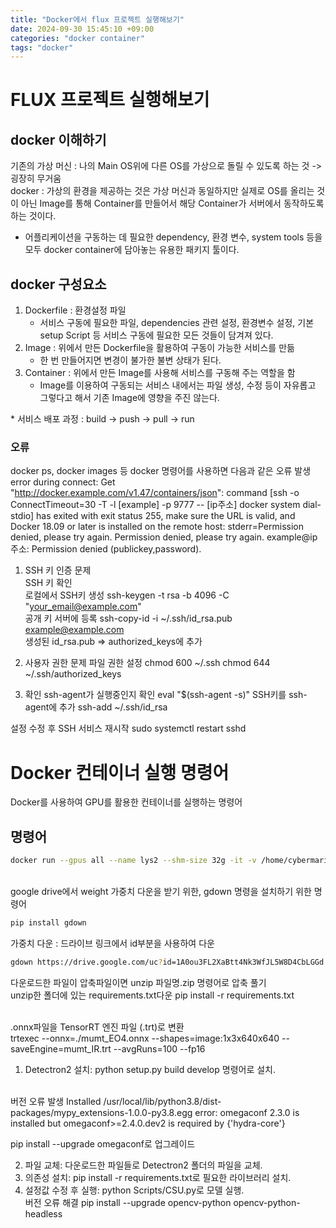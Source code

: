```yaml
---
title: "Docker에서 flux 프로젝트 실행해보기"
date: 2024-09-30 15:45:10 +09:00
categories: "docker container"
tags: "docker"
---
```


# FLUX 프로젝트 실행해보기

## docker 이해하기

기존의 가상 머신 : 나의 Main OS위에 다른 OS를 가상으로 돌릴 수 있도록 하는 것
-> 굉장히 무거움
<br>
docker : 가상의 환경을 제공하는 것은 가상 머신과 동일하지만 실제로 OS를 올리는 것이 아닌 Image를 통해 Container를 만들어서 해당 Container가 서버에서 동작하도록 하는 것이다.

- 어플리케이션을 구동하는 데 필요한 dependency, 환경 변수, system tools 등을 모두 docker container에 담아놓는 유용한 패키지 툴이다.

## docker 구성요소

1. Dockerfile : 환경설정 파일
   - 서비스 구동에 필요한 파일, dependencies 관련 설정, 환경변수 설정, 기본 setup Script 등 서비스 구동에 필요한 모든 것들이 담겨져 있다.
2. Image : 위에서 만든 Dockerfile을 활용하여 구동이 가능한 서비스를 만듦
   - 한 번 만들어지면 변경이 불가한 불변 상태가 된다.
3. Container : 위에서 만든 Image를 사용해 서비스를 구동해 주는 역할을 함
   - Image를 이용하여 구동되는 서비스 내에서는 파일 생성, 수정 등이 자유롭고 그렇다고 해서 기존 Image에 영향을 주진 않는다.

\* 서비스 배포 과정 : build -> push -> pull -> run

### 오류

docker ps, docker images 등 docker 명령어를 사용하면 다음과 같은 오류 발생
error during connect: Get "http://docker.example.com/v1.47/containers/json": command [ssh -o ConnectTimeout=30 -T -l [example] -p 9777 -- [ip주소] docker system dial-stdio] has exited with exit status 255, make sure the URL is valid, and Docker 18.09 or later is installed on the remote host: stderr=Permission denied, please try again.
Permission denied, please try again.
example@ip주소: Permission denied (publickey,password).
<br>

1. SSH 키 인증 문제 <br>
   SSH 키 확인
   <br>
   로컬에서 SSH키 생성
   ssh-keygen -t rsa -b 4096 -C "your_email@example.com"
   <br>
   공개 키 서버에 등록
   ssh-copy-id -i ~/.ssh/id_rsa.pub example@example.com
   <br>
   생성된 id_rsa.pub => authorized_keys에 추가

2. 사용자 권한 문제
   파일 권한 설정
   chmod 600 ~/.ssh
   chmod 644 ~/.ssh/authorized_keys

3. 확인
   ssh-agent가 실행중인지 확인
   eval "$(ssh-agent -s)"
   SSH키를 ssh-agent에 추가
   ssh-add ~/.ssh/id_rsa

설정 수정 후 SSH 서비스 재시작
sudo systemctl restart sshd

# Docker 컨테이너 실행 명령어

Docker를 사용하여 GPU를 활용한 컨테이너를 실행하는 명령어

## 명령어

```bash
docker run --gpus all --name lys2 --shm-size 32g -it -v /home/cybermarine/LYS_prac:/workspace nvcr.io/nvidia/pytorch:23.01-py3
```

<br>
google drive에서 weight 가중치 다운을 받기 위한, 
gdown 명령을 설치하기 위한 명령어
<br>

```bash
pip install gdown
```

가중치 다운 : 드라이브 링크에서 id부분을 사용하여 다운
<br>

```bash
gdown https://drive.google.com/uc?id=1A0ou3FL2XaBtt4Nk3WfJL5W8D4CbLGGd
```

다운로드한 파일이 압축파일이면 unzip 파일명.zip 명령어로 압축 풀기
<br>
unzip한 폴더에 있는 requirements.txt다운
pip install -r requirements.txt

<br>
.onnx파일을 TensorRT 엔진 파일 (.trt)로 변환
<br>
trtexec --onnx=./mumt_EO4.onnx --shapes=image:1x3x640x640 --saveEngine=mumt_IR.trt --avgRuns=100 --fp16

1. Detectron2 설치: python setup.py build develop 명령어로 설치.

<br>
버전 오류 발생
Installed /usr/local/lib/python3.8/dist-packages/mypy_extensions-1.0.0-py3.8.egg
error: omegaconf 2.3.0 is installed but omegaconf>=2.4.0.dev2 is required by {'hydra-core'}

pip install --upgrade omegaconf로 업그레이드

2. 파일 교체: 다운로드한 파일들로 Detectron2 폴더의 파일을 교체.
3. 의존성 설치: pip install -r requirements.txt로 필요한 라이브러리 설치.
4. 설정값 수정 후 실행: python Scripts/CSU.py로 모델 실행.
   <br>
   버전 오류 해결
   pip install --upgrade opencv-python opencv-python-headless
